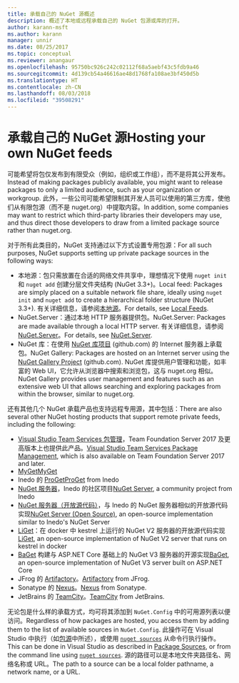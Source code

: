 ```yaml
---
title: 承载自己的 NuGet 源概述
description: 概述了本地或远程承载自己的 NuGet 包源或库的打开。
author: karann-msft
ms.author: karann
manager: unnir
ms.date: 08/25/2017
ms.topic: conceptual
ms.reviewer: anangaur
ms.openlocfilehash: 95750bc926c242c02112f68a5aebf43c5fdb9a46
ms.sourcegitcommit: 4d139cb54a46616ae48d1768fa108ae3bf450d5b
ms.translationtype: HT
ms.contentlocale: zh-CN
ms.lasthandoff: 08/03/2018
ms.locfileid: "39508291"
---
```

# <a name="hosting-your-own-nuget-feeds"></a><span data-ttu-id="a4281-103">承载自己的 NuGet 源</span><span class="sxs-lookup"><span data-stu-id="a4281-103">Hosting your own NuGet feeds</span></span>

<span data-ttu-id="a4281-104">可能希望将包仅发布到有限受众（例如，组织或工作组），而不是将其公开发布。</span><span class="sxs-lookup"><span data-stu-id="a4281-104">Instead of making packages publicly available, you might want to release packages to only a limited audience, such as your organization or workgroup.</span></span> <span data-ttu-id="a4281-105">此外，一些公司可能希望限制其开发人员可以使用的第三方库，使他们从有限包源（而不是 nuget.org）中提取内容。</span><span class="sxs-lookup"><span data-stu-id="a4281-105">In addition, some companies may want to restrict which third-party libraries their developers may use, and thus direct those developers to draw from a limited package source rather than nuget.org.</span></span>

<span data-ttu-id="a4281-106">对于所有此类目的，NuGet 支持通过以下方式设置专用包源：</span><span class="sxs-lookup"><span data-stu-id="a4281-106">For all such purposes, NuGet supports setting up private package sources in the following ways:</span></span>

- <span data-ttu-id="a4281-107">本地源：包只需放置在合适的网络文件共享中，理想情况下使用 `nuget init` 和 `nuget add` 创建分层文件夹结构 (NuGet 3.3+)。</span><span class="sxs-lookup"><span data-stu-id="a4281-107">Local feed: Packages are simply placed on a suitable network file share, ideally using `nuget init` and `nuget add` to create a hierarchical folder structure (NuGet 3.3+).</span></span> <span data-ttu-id="a4281-108">有关详细信息，请参阅[本地源](../hosting-packages/local-feeds.md)。</span><span class="sxs-lookup"><span data-stu-id="a4281-108">For details, see [Local Feeds](../hosting-packages/local-feeds.md).</span></span>
- <span data-ttu-id="a4281-109">NuGet.Server：通过本地 HTTP 服务器提供包。</span><span class="sxs-lookup"><span data-stu-id="a4281-109">NuGet.Server: Packages are made available through a local HTTP server.</span></span> <span data-ttu-id="a4281-110">有关详细信息，请参阅 [NuGet.Server](../hosting-packages/nuget-server.md)。</span><span class="sxs-lookup"><span data-stu-id="a4281-110">For details, see [NuGet.Server](../hosting-packages/nuget-server.md).</span></span>
- <span data-ttu-id="a4281-111">NuGet 库：在使用 [NuGet 库项目](https://github.com/NuGet/NuGetGallery#build-and-run-the-gallery-in-arbitrary-number-easy-steps) (github.com) 的 Internet 服务器上承载包。</span><span class="sxs-lookup"><span data-stu-id="a4281-111">NuGet Gallery: Packages are hosted on an Internet server using the [NuGet Gallery Project](https://github.com/NuGet/NuGetGallery#build-and-run-the-gallery-in-arbitrary-number-easy-steps) (github.com).</span></span> <span data-ttu-id="a4281-112">NuGet 库提供用户管理和功能，如丰富的 Web UI，它允许从浏览器中搜索和浏览包，这与 nuget.org 相似。</span><span class="sxs-lookup"><span data-stu-id="a4281-112">NuGet Gallery provides user management and features such as an extensive web UI that allows searching and exploring packages from within the browser, similar to nuget.org.</span></span>

<span data-ttu-id="a4281-113">还有其他几个 NuGet 承载产品也支持远程专用源，其中包括：</span><span class="sxs-lookup"><span data-stu-id="a4281-113">There are also several other NuGet hosting products that support remote private feeds, including the following:</span></span>

- <span data-ttu-id="a4281-114">[Visual Studio Team Services 包管理](https://www.visualstudio.com/docs/package/nuget/publish)，Team Foundation Server 2017 及更高版本上也提供此产品。</span><span class="sxs-lookup"><span data-stu-id="a4281-114">[Visual Studio Team Services Package Management](https://www.visualstudio.com/docs/package/nuget/publish), which is also available on Team Foundation Server 2017 and later.</span></span>
- [<span data-ttu-id="a4281-115">MyGet</span><span class="sxs-lookup"><span data-stu-id="a4281-115">MyGet</span></span>](http://myget.org)
- <span data-ttu-id="a4281-116">Inedo 的 [ProGet](http://inedo.com/proget)</span><span class="sxs-lookup"><span data-stu-id="a4281-116">[ProGet](http://inedo.com/proget) from Inedo</span></span>
- <span data-ttu-id="a4281-117">[NuGet 服务器](http://nugetserver.net/)，Inedo 的社区项目</span><span class="sxs-lookup"><span data-stu-id="a4281-117">[NuGet Server](http://nugetserver.net/), a community project from Inedo</span></span>
- <span data-ttu-id="a4281-118">[NuGet 服务器（开放源代码）](http://nuget-server.net)，与 Inedo 的 NuGet 服务器相似的开放源代码实现</span><span class="sxs-lookup"><span data-stu-id="a4281-118">[NuGet Server (Open Source)](http://nuget-server.net), an open-source implementation similar to Inedo's NuGet Server</span></span>
- <span data-ttu-id="a4281-119">[LiGet](https://github.com/ai-traders/liget)：在 docker 中 kestrel 上运行的 NuGet V2 服务器的开放源代码实现</span><span class="sxs-lookup"><span data-stu-id="a4281-119">[LiGet](https://github.com/ai-traders/liget), an open-source implementation of NuGet V2 server that runs on kestrel in docker</span></span>
- <span data-ttu-id="a4281-120">[BaGet](https://github.com/loic-sharma/BaGet) 构建与 ASP.NET Core 基础上的 NuGet V3 服务器的开源实现</span><span class="sxs-lookup"><span data-stu-id="a4281-120">[BaGet](https://github.com/loic-sharma/BaGet), an open-source implementation of NuGet V3 server built on ASP.NET Core</span></span>
- <span data-ttu-id="a4281-121">JFrog 的 [Artifactory](https://www.jfrog.com/artifactory/)。</span><span class="sxs-lookup"><span data-stu-id="a4281-121">[Artifactory](https://www.jfrog.com/artifactory/) from JFrog.</span></span>
- <span data-ttu-id="a4281-122">Sonatype 的 [Nexus](http://www.sonatype.org/nexus/)。</span><span class="sxs-lookup"><span data-stu-id="a4281-122">[Nexus](http://www.sonatype.org/nexus/) from Sonatype.</span></span>
- <span data-ttu-id="a4281-123">JetBrains 的 [TeamCity](https://www.jetbrains.com/teamcity/)。</span><span class="sxs-lookup"><span data-stu-id="a4281-123">[TeamCity](https://www.jetbrains.com/teamcity/) from JetBrains.</span></span>

<span data-ttu-id="a4281-124">无论包是什么样的承载方式，均可将其添加到 `NuGet.Config` 中的可用源列表以便访问。</span><span class="sxs-lookup"><span data-stu-id="a4281-124">Regardless of how packages are hosted, you access them by adding them to the list of available sources in `NuGet.Config`.</span></span> <span data-ttu-id="a4281-125">此操作可在 Visual Studio 中执行（如[包源](../tools/package-manager-ui.md#package-sources)中所述），或使用 [`nuget sources`](../tools/cli-ref-sources.md) 从命令行执行操作。</span><span class="sxs-lookup"><span data-stu-id="a4281-125">This can be done in Visual Studio as described in [Package Sources](../tools/package-manager-ui.md#package-sources), or from the command line using [`nuget sources`](../tools/cli-ref-sources.md).</span></span> <span data-ttu-id="a4281-126">源的路径可以是本地文件夹路径名、网络名称或 URL。</span><span class="sxs-lookup"><span data-stu-id="a4281-126">The path to a source can be a local folder pathname, a network name, or a URL.</span></span>
